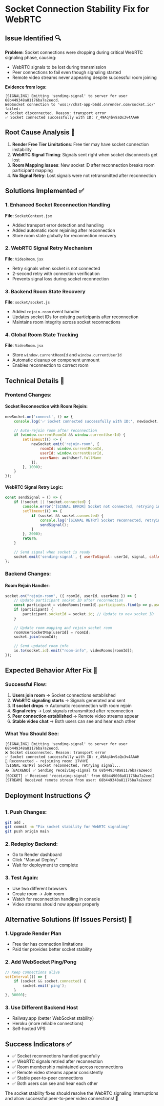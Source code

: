 # Socket Connection Stability Fix for WebRTC

## Issue Identified 🔍

**Problem**: Socket connections were dropping during critical WebRTC signaling phase, causing:
- WebRTC signals to be lost during transmission
- Peer connections to fail even though signaling started
- Remote video streams never appearing despite successful room joining

**Evidence from logs**:
```
[SIGNALING] Emitting 'sending-signal' to server for user 68b449348a81176ba7a2eecd.
WebSocket connection to 'wss://chat-app-b6dd.onrender.com/socket.io/' failed:
❌ Socket disconnected. Reason: transport error
✅ Socket connected successfully with ID: r_49Aq4bv9aQx3v4AAAH
```

## Root Cause Analysis 🎯

1. **Render Free Tier Limitations**: Free tier may have socket connection instability
2. **WebRTC Signal Timing**: Signals sent right when socket disconnects get lost
3. **Room Mapping Issues**: New socket ID after reconnection breaks room participant mapping
4. **No Signal Retry**: Lost signals were not retransmitted after reconnection

## Solutions Implemented ✅

### 1. Enhanced Socket Reconnection Handling
**File**: `SocketContext.jsx`
- Added transport error detection and handling
- Added automatic room rejoining after reconnection
- Store room state globally for reconnection recovery

### 2. WebRTC Signal Retry Mechanism  
**File**: `VideoRoom.jsx`
- Retry signals when socket is not connected
- 2-second retry with connection verification
- Prevents signal loss during socket reconnection

### 3. Backend Room State Recovery
**File**: `socket/socket.js` 
- Added `rejoin-room` event handler
- Updates socket IDs for existing participants after reconnection
- Maintains room integrity across socket reconnections

### 4. Global Room State Tracking
**File**: `VideoRoom.jsx`
- Store `window.currentRoomId` and `window.currentUserId`
- Automatic cleanup on component unmount
- Enables reconnection to correct room

## Technical Details 🔧

### Frontend Changes:

#### Socket Reconnection with Room Rejoin:
```javascript
newSocket.on('connect', () => {
    console.log('✅ Socket connected successfully with ID:', newSocket.id);
    
    // Auto-rejoin room after reconnection
    if (window.currentRoomId && window.currentUserId) {
        setTimeout(() => {
            newSocket.emit('rejoin-room', {
                roomId: window.currentRoomId,
                userId: window.currentUserId,
                userName: authUser?.fullName
            });
        }, 1000);
    }
});
```

#### WebRTC Signal Retry Logic:
```javascript
const sendSignal = () => {
    if (!socket || !socket.connected) {
        console.error('[SIGNAL ERROR] Socket not connected, retrying in 2 seconds...');
        setTimeout(() => {
            if (socket && socket.connected) {
                console.log('[SIGNAL RETRY] Socket reconnected, retrying signal...');
                sendSignal();
            }
        }, 2000);
        return;
    }
    
    // Send signal when socket is ready
    socket.emit('sending-signal', { userToSignal: userId, signal, callerId: authUser._id });
};
```

### Backend Changes:

#### Room Rejoin Handler:
```javascript
socket.on("rejoin-room", ({ roomId, userId, userName }) => {
    // Update participant socket ID after reconnection
    const participant = videoRooms[roomId].participants.find(p => p.userId === userId);
    if (participant) {
        participant.socketId = socket.id; // Update to new socket ID
    }
    
    // Update room mapping and rejoin socket room
    roomUserSocketMap[userId] = roomId;
    socket.join(roomId);
    
    // Send updated room info
    io.to(socket.id).emit("room-info", videoRooms[roomId]);
});
```

## Expected Behavior After Fix 🎯

### Successful Flow:
1. **Users join room** → Socket connections established
2. **WebRTC signaling starts** → Signals generated and sent
3. **If socket drops** → Automatic reconnection with room rejoin
4. **Signal retry** → Lost signals retransmitted after reconnection
5. **Peer connection established** → Remote video streams appear
6. **Stable video chat** → Both users can see and hear each other

### What You Should See:
```
[SIGNALING] Emitting 'sending-signal' to server for user 68b449348a81176ba7a2eecd.
❌ Socket disconnected. Reason: transport error
✅ Socket connected successfully with ID: r_49Aq4bv9aQx3v4AAAH
🔄 Reconnected - rejoining room: 17VHYE
[SIGNAL RETRY] Socket reconnected, retrying signal...
📤 [BACKEND] ✅ Sending receiving-signal to 68b449348a81176ba7a2eecd
[SOCKET] ✅ Received 'receiving-signal' from 68b449008a81176ba7a2eec2
[STREAM] Received remote stream from user: 68b449348a81176ba7a2eecd
```

## Deployment Instructions 📋

### 1. Push Changes:
```bash
git add .
git commit -m "Fix socket stability for WebRTC signaling"
git push origin main
```

### 2. Redeploy Backend:
- Go to Render dashboard
- Click "Manual Deploy"
- Wait for deployment to complete

### 3. Test Again:
- Use two different browsers
- Create room → Join room
- Watch for reconnection handling in console
- Video streams should now appear properly

## Alternative Solutions (If Issues Persist) 🔄

### 1. Upgrade Render Plan
- Free tier has connection limitations
- Paid tier provides better socket stability

### 2. Add WebSocket Ping/Pong
```javascript
// Keep connections alive
setInterval(() => {
    if (socket && socket.connected) {
        socket.emit('ping');
    }
}, 30000);
```

### 3. Use Different Backend Host
- Railway.app (better WebSocket stability)
- Heroku (more reliable connections)
- Self-hosted VPS

## Success Indicators ✅

- ✅ Socket reconnections handled gracefully
- ✅ WebRTC signals retried after reconnection
- ✅ Room membership maintained across reconnections  
- ✅ Remote video streams appear consistently
- ✅ Stable peer-to-peer connections
- ✅ Both users can see and hear each other

The socket stability fixes should resolve the WebRTC signaling interruptions and allow successful peer-to-peer video connections! 🎥